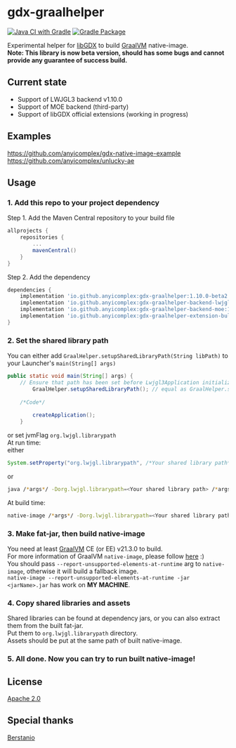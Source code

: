# gdx-graalhelper
[![Java CI with Gradle](https://github.com/anyicomplex/gdx-graalhelper/actions/workflows/gradle.yml/badge.svg)](https://github.com/anyicomplex/gdx-graalhelper/actions/workflows/gradle.yml)
[![Gradle Package](https://github.com/anyicomplex/gdx-graalhelper/actions/workflows/gradle-publish.yml/badge.svg)](https://github.com/anyicomplex/gdx-graalhelper/actions/workflows/gradle-publish.yml)

Experimental helper for [libGDX](https://libgdx.com/) to build [GraalVM](https://www.graalvm.org/) native-image.  
**Note: This library is now beta version, should has some bugs and cannot provide any guarantee of success build.**

## Current state
- Support of LWJGL3 backend v1.10.0
- Support of MOE backend (third-party)
- Support of libGDX official extensions (working in progress)

## Examples
https://github.com/anyicomplex/gdx-native-image-example  
https://github.com/anyicomplex/unlucky-ae

## Usage
### 1. Add this repo to your project dependency
Step 1. Add the Maven Central repository to your build file
```groovy
allprojects {
	repositories {
		...
		mavenCentral()
	}
}
```

Step 2. Add the dependency
```groovy
dependencies {
	implementation 'io.github.anyicomplex:gdx-graalhelper:1.10.0-beta2'
	implementation 'io.github.anyicomplex:gdx-graalhelper-backend-lwjgl3:1.10.0-beta2'   // LWJGL3
	implementation 'io.github.anyicomplex:gdx-graalhelper-backend-moe:1.10.0-beta2'      // MOE
	implementation 'io.github.anyicomplex:gdx-graalhelper-extension-bullet:1.10.0-beta2' // Bullet
}
```
### 2. Set the shared library path
You can either add `GraalHelper.setupSharedLibraryPath(String libPath)` to your Launcher's `main(String[] args)`
```java
public static void main(String[] args) {
    // Ensure that path has been set before Lwjgl3Application initialization
		GraalHelper.setupSharedLibraryPath(); // equal as GraalHelper.setupSharedLibraryPath(".");
    
    /*Code*/
    
		createApplication();
	}
```
or set jvmFlag `org.lwjgl.librarypath`  
At run time:  
either
```java
System.setProperty("org.lwjgl.librarypath", /*Your shared library path*/); // equals as GraalHelper.setupSharedLibraryPath(String libPath);
```
or
```sh
java /*args*/ -Dorg.lwjgl.librarypath=<Your shared library path> /*args*/
```
At build time:
```sh
native-image /*args*/ -Dorg.lwjgl.librarypath=<Your shared library path> /*args*/
```
### 3. Make fat-jar, then build native-image
You need at least [GraalVM](https://www.graalvm.org/) CE (or EE) v21.3.0 to build.  
For more information of GraalVM `native-image`, please follow [here](https://www.graalvm.org/reference-manual/native-image/) :)  
You should pass `--report-unsupported-elements-at-runtime` arg to `native-image`, otherwise it will build a fallback image.  
`native-image --report-unsupported-elements-at-runtime -jar <jarName>.jar` has work on **MY MACHINE**.
### 4. Copy shared libraries and assets
Shared libraries can be found at dependency jars, or you can also extract them from the built fat-jar.  
Put them to `org.lwjgl.librarypath` directory.  
Assets should be put at the same path of built native-image.
### 5. All done. Now you can try to run built native-image!

## License
[Apache 2.0](https://github.com/anyicomplex/gdx-graalhelper/blob/master/LICENSE)

## Special thanks
[Berstanio](https://github.com/Berstanio)
